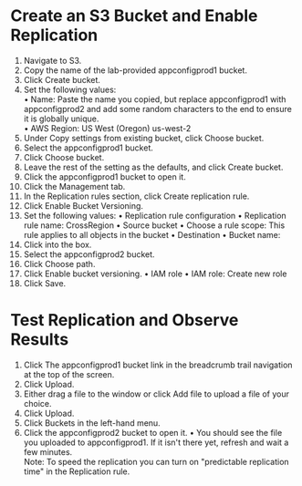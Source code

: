 # Create an S3 Bucket and Enable Replication
1.	Navigate to S3.
2.	Copy the name of the lab-provided appconfigprod1 bucket.
3.	Click Create bucket.
4.	Set the following values:  
•	Name: Paste the name you copied, but replace appconfigprod1 with appconfigprod2 and add some random characters to the end to ensure it is globally unique.  
•	AWS Region: US West (Oregon) us-west-2
5.	Under Copy settings from existing bucket, click Choose bucket.
6.	Select the appconfigprod1 bucket.
7.	Click Choose bucket.
8.	Leave the rest of the setting as the defaults, and click Create bucket.
9.	Click the appconfigprod1 bucket to open it.
10.	Click the Management tab.
11.	In the Replication rules section, click Create replication rule.
12.	Click Enable Bucket Versioning.
13.	Set the following values:
•	Replication rule configuration
•	Replication rule name: CrossRegion
•	Source bucket
•	Choose a rule scope: This rule applies to all objects in the bucket
•	Destination
•	Bucket name:
1.	Click into the box.
2.	Select the appconfigprod2 bucket.
3.	Click Choose path.
4.	Click Enable bucket versioning.
•	IAM role
•	IAM role: Create new role
14.	Click Save.

# Test Replication and Observe Results
1.	Click The appconfigprod1 bucket link in the breadcrumb trail navigation at the top of the screen.
2.	Click Upload.
3.	Either drag a file to the window or click Add file to upload a file of your choice.
4.	Click Upload.
5.	Click Buckets in the left-hand menu.
6.	Click the appconfigprod2 bucket to open it.
•	You should see the file you uploaded to appconfigprod1. If it isn't there yet, refresh and wait a few minutes.   
Note: To speed the replication you can turn on "predictable replication time" in the Replication rule.
